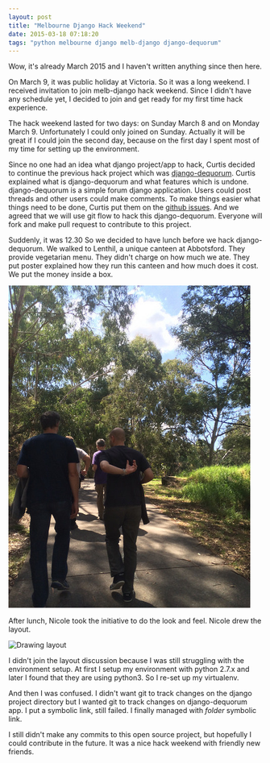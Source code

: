 ```yaml
---
layout: post
title: "Melbourne Django Hack Weekend"
date: 2015-03-18 07:18:20
tags: "python melbourne django melb-django django-dequorum"
---
```


Wow, it's already March 2015 and I haven't written anything since then here. 

On March 9, it was public holiday at Victoria. So it was a long weekend. I received invitation to join melb-django hack weekend. Since I didn't have any schedule yet, I decided to join and get ready for my first time hack experience.

The hack weekend lasted for two days: on Sunday March 8 and on Monday March 9. Unfortunately I could only joined on Sunday. Actually it will be great if I could join the second day, because on the first day I spent most of my time for setting up the environment.

Since no one had an idea what django project/app to hack, Curtis decided to continue the previous hack project which was [django-dequorum](https://github.com/funkybob/django-dequorum). Curtis explained what is django-dequorum and what features which is undone. django-dequorum is a simple forum django application. Users could post threads and other users could make comments. To make things easier what things need to be done, Curtis put them on the [github issues](https://github.com/funkybob/django-dequorum/issues). And we agreed that we will use git flow to hack this django-dequorum. Everyone will fork and make pull request to contribute to this project. 

Suddenly, it was 12.30 So we decided to have lunch before we hack django-dequorum. We walked to Lenthil, a unique canteen at Abbotsford. They provide vegetarian menu. They didn't charge on how much we ate. They put poster explained how they run this canteen and how much does it cost. We put the money inside a box.

 ![Walking to Lenthil](/images/2015-03-melb-django-dequorum.jpg)

After lunch, Nicole took the initiative to do the look and feel. Nicole drew the layout. 

 ![Drawing layout](https://cloud.githubusercontent.com/assets/3323703/6544386/81bd5b9a-c5a1-11e4-8ffc-4b710d523558.jpg)

I didn't join the layout discussion because I was still struggling with the environment setup. At first I setup my environment with python 2.7.x and later I found that they are using python3. So I re-set up my virtualenv. 

And then I was confused. I didn't want git to track changes on the django project directory but I wanted git to track changes on django-dequorum app. I put a symbolic link, still failed. I finally managed with *folder* symbolic link.

I still didn't make any commits to this open source project, but hopefully I could contribute in the future. It was a nice hack weekend with friendly new friends.
